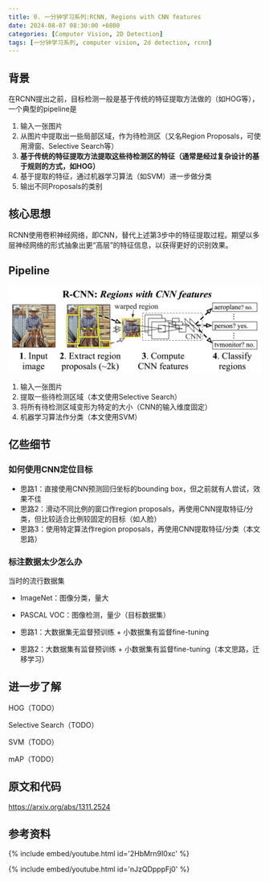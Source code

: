 ```yaml
---
title: 0. 一分钟学习系列:RCNN, Regions with CNN features
date: 2024-08-07 08:30:00 +0800
categories: [Computer Vision, 2D Detection]
tags: [一分钟学习系列, computer vision, 2d detection, rcnn]
---
```


## 背景

在RCNN提出之前，目标检测一般是基于传统的特征提取方法做的（如HOG等），一个典型的pipeline是

1. 输入一张图片
2. 从图片中提取出一些局部区域，作为待检测区（又名Region Proposals，可使用滑窗、Selective Search等）
3. **基于传统的特征提取方法提取这些待检测区的特征（通常是经过复杂设计的基于规则的方式，如HOG）**
4. 基于提取的特征，通过机器学习算法（如SVM）进一步做分类
5. 输出不同Proposals的类别

## 核心思想

RCNN使用卷积神经网络，即CNN，替代上述第3步中的特征提取过程。期望以多层神经网络的形式抽象出更“高层”的特征信息，以获得更好的识别效果。

## Pipeline

![rcnn-pipeline](../assets/img/rcnn-pipeline.png)

1. 输入一张图片
2. 提取一些待检测区域（本文使用Selective Search）
3. 将所有待检测区域变形为特定的大小（CNN的输入维度固定）
4. 机器学习算法作分类（本文使用SVM）

## 亿些细节

### 如何使用CNN定位目标

- 思路1：直接使用CNN预测回归坐标的bounding box，但之前就有人尝试，效果不佳
- 思路2：滑动不同比例的窗口作region proposals，再使用CNN提取特征/分类，但比较适合比例较固定的目标（如人脸）
- 思路3：使用特定算法作region proposals，再使用CNN提取特征/分类（本文思路）

### 标注数据太少怎么办

当时的流行数据集
- ImageNet：图像分类，量大
- PASCAL VOC：图像检测，量少（目标数据集）

- 思路1：大数据集无监督预训练 + 小数据集有监督fine-tuning
- 思路2：大数据集有监督预训练 + 小数据集有监督fine-tuning（本文思路，迁移学习）

## 进一步了解

HOG（TODO）

Selective Search（TODO）

SVM（TODO）

mAP（TODO）

## 原文和代码

<https://arxiv.org/abs/1311.2524>

## 参考资料

{% include embed/youtube.html id='2HbMrn9I0xc' %}

{% include embed/youtube.html id='nJzQDpppFj0' %}